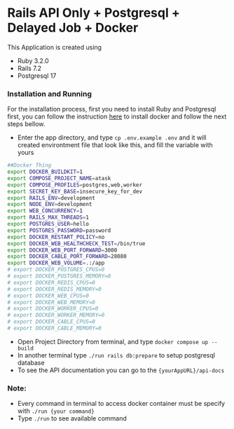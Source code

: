 
# Rails API Only + Postgresql + Delayed Job + Docker

This Application is created using

- Ruby 3.2.0
- Rails 7.2
- Postgresql 17




### Installation and Running

For the installation process, first you need to install Ruby and Postgresql first, you can follow the instruction [here](https://docs.docker.com/compose/install/) to install docker and follow the next steps bellow.

- Enter the app directory, and type ```cp .env.example .env``` and it will created environtment file that look like this, and fill the variable with yours


```bash
##Docker Thing
export DOCKER_BUILDKIT=1
export COMPOSE_PROJECT_NAME=atask
export COMPOSE_PROFILES=postgres,web,worker
export SECRET_KEY_BASE=insecure_key_for_dev
export RAILS_ENV=development
export NODE_ENV=development
export WEB_CONCURRENCY=1
export RAILS_MAX_THREADS=1
export POSTGRES_USER=hello
export POSTGRES_PASSWORD=password
export DOCKER_RESTART_POLICY=no
export DOCKER_WEB_HEALTHCHECK_TEST=/bin/true
export DOCKER_WEB_PORT_FORWARD=3000
export DOCKER_CABLE_PORT_FORWARD=28080
export DOCKER_WEB_VOLUME=.:/app
# export DOCKER_POSTGRES_CPUS=0
# export DOCKER_POSTGRES_MEMORY=0
# export DOCKER_REDIS_CPUS=0
# export DOCKER_REDIS_MEMORY=0
# export DOCKER_WEB_CPUS=0
# export DOCKER_WEB_MEMORY=0
# export DOCKER_WORKER_CPUS=0
# export DOCKER_WORKER_MEMORY=0
# export DOCKER_CABLE_CPUS=0
# export DOCKER_CABLE_MEMORY=0

```
- Open Project Directory from terminal, and type ```docker compose up --build```
- In another terminal type ```./run rails db:prepare``` to setup postgresql database
- To see the API documentation you can go to the ```{yourAppURL}/api-docs```

### Note:
- Every command in terminal to access docker container must be specify with ```./run {your command}```
- Type ```./run``` to see available command